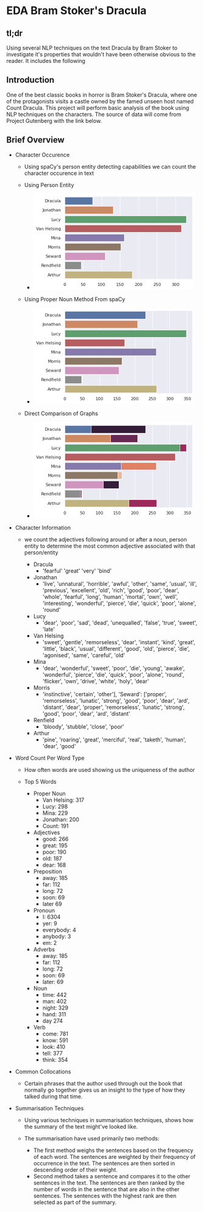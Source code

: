 # EDA Bram Stoker's Dracula

## tl;dr

Using several NLP techniques on the text Dracula by Bram Stoker to investigate it's properties that wouldn't have been otherwise obvious to the reader. It includes the following

## Introduction

One of the best classic books in horror is Bram Stoker's Dracula, where one of the protagonists visits a castle owned by the famed unseen host named Count Dracula. This project will perform basic analysis of the book using NLP techniques on the characters. The source of data will come from Project Gutenberg with the link below.

## Brief Overview

* Character Occurence 
    * Using spaCy's person entity detecting capabilities we can count the character occurence in text

    * Using Person Entity
        * ![Character Occurence Graphs Using Person Entity](https://github.com/JuliusMaschine/Notebooks/blob/master/NLP/character_occurence_prsn_ent.png)

    * Using Proper Noun Method From spaCy
        * ![Character Occurence Graphs Using Proper Noun](https://github.com/JuliusMaschine/Notebooks/blob/master/NLP/character_occurence_prpr_noun.png)

    * Direct Comparison of Graphs
        * ![Character Occurence Graphs Using Person Entity](https://github.com/JuliusMaschine/Notebooks/blob/master/NLP/character_occurence_comb_graph.png)

* Character Information
    * we count the adjectives following around or after a noun, person entity to determine the most common adjective associated with that person/entity

        * Dracula 
            * 'fearful' 'great' 'very' 'bind'
        * Jonathan 
            * 'live', 'unnatural', 'horrible', 'awful', 'other', 'same', 'usual', 'ill', 'previous', 'excellent', 'old', 'rich', 'good', 'poor', 'dear', 'whole', 'fearful', 'long', 'human', 'mortal', 'own', 'well', 'interesting', 'wonderful', 'pierce', 'die', 'quick', 'poor', 'alone', 'round'
        * Lucy 
            * 'dear', 'poor', 'sad', 'dead', 'unequalled', 'false', 'true', 'sweet', 'late'
        * Van Helsing
            * 'sweet', 'gentle', 'remorseless', 'dear', 'instant', 'kind', 'great', 'little', 'black', 'usual', 'different', 'good', 'old', 'pierce', 'die', 'agonised', 'same', 'careful', 'old'
        * Mina 
            * 'dear', 'wonderful', 'sweet', 'poor', 'die', 'young', 'awake', 'wonderful', 'pierce', 'die', 'quick', 'poor', 'alone', 'round', 'flicker', 'own', 'drive', 'white', 'holy', 'dear'
        * Morris
            * 'instinctive', 'certain', 'other'], 'Seward': ['proper', 'remorseless', 'lunatic', 'strong', 'good', 'poor', 'dear', 'ard', 'distant', 'dear', 'proper', 'remorseless', 'lunatic', 'strong', 'good', 'poor', 'dear', 'ard', 'distant'
        * Renfield 
            * 'bloody', 'stubble', 'close', 'poor'
        * Arthur
            * 'pine', 'roaring', 'great', 'merciful', 'real', 'taketh', 'human', 'dear', 'good'

* Word Count Per Word Type
    * How often words are used showing us the uniqueness of the author

    * Top 5 Words
        * Proper Noun
            * Van Helsing: 317
            * Lucy: 298 
            * Mina: 229 
            * Jonathan: 200 
            * Count: 191
        * Adjectives 
            * good: 266 
            * great: 195 
            * poor: 190 
            * old: 187 
            * dear: 168
        * Preposition
            * away: 185 
            * far: 112 
            * long: 72 
            * soon: 69 
            * later 69
        * Pronoun
            * I: 6304 
            * yer: 9 
            * everybody: 4
            * anybody: 3 
            * em: 2
        * Adverbs
            * away: 185
            * far: 112
            * long: 72
            * soon: 69
            * later: 69
        * Noun
            * time: 442
            * man: 402
            * night: 329
            * hand: 311
            * day 274
        * Verb
            * come: 781 
            * know: 591 
            * look: 410 
            * tell: 377 
            * think: 354

* Common Collocations
    * Certain phrases that the author used through out the book that normally go together gives us an insight to the type of how they talked during that time.

* Summarisation Techniques
    * Using various techniques in summarisation techniques, shows how the summary of the text might've looked like.

    * The summarisation have used primarily two methods: 
        * The first method weighs the sentences based on the frequency of each word. The sentences are weighted by their frequency of occurrence in the text. The sentences are then sorted in descending order of their weight.
        * Second method takes a sentence and compares it to the other sentences in the text. The sentences are then ranked by the number of words in the sentence that are also in the other sentences. The sentences with the highest rank are then selected as part of the summary.


